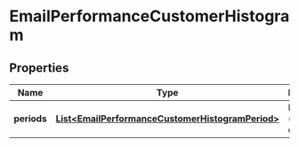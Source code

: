 

# EmailPerformanceCustomerHistogram


## Properties

| Name | Type | Description | Notes |
|------------ | ------------- | ------------- | -------------|
|**periods** | [**List&lt;EmailPerformanceCustomerHistogramPeriod&gt;**](EmailPerformanceCustomerHistogramPeriod.md) | Periods (newest to oldest) |  [optional] |



